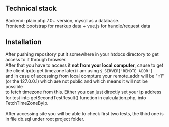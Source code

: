 ## Technical stack

Backend: plain php 7.0+ version, mysql as a database.<br>
Frontend: bootstrap for markup data + vue.js for handle/request data

## Installation

After pushing repository put it somewhere in your htdocs directory to get access to it through browser.<br>
After that you have to access it <b>not from your local computer</b>, cause to get the client ip(to get timezone later) i am using <code>$_SERVER['REMOTE_ADDR']</code><br>
and in case of accessing from local compture your remote_addr will be "::1"(or the 127.0.0.1) which are not public and which means it will not be possible<br>
to fetch timezone from this. Either you can just directly set your ip address for test into getSecondTestResult() function in calculation.php, into FetchTimeZoneByIp.<br>
<br>
After accessing site you will be able to check first two tests, the third one is in file db.sql under root project folder.
